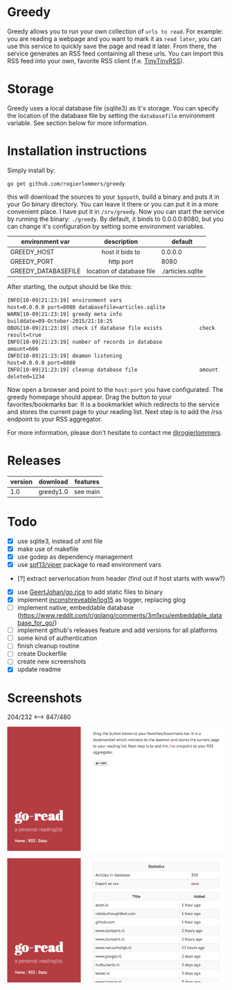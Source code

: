 Greedy
===========
Greedy allows you to run your own collection of `urls to read`. For example: you are reading a webpage and you want to mark it as `read later`, you can use this service to quickly save the page and read it later. From there, the service generates an RSS feed containing all these urls. You can import this RSS feed into your own, favorite RSS client (f.e. [TinyTinyRSS](https://tt-rss.org "TinyTinyRSS")).

Storage
============
Greedy uses a local database file (sqlite3) as it's storage. You can specify the location of the database file by setting the `databasefile` environment variable. See section below for more information.

Installation instructions
=========================
Simply install by:

    go get github.com/rogierlommers/greedy

this will download the sources to your `$gopath`, build a binary and puts it in your Go binary directory. You can leave it there or you can put it in a more convenient place. I have put it in `/srv/greedy`. Now you can start the service by running the binary: `./greedy`. By default, it binds to 0.0.0.0:8080, but you can change it's configuration by setting some environment variables.

| environment var     | description               | default           |
| --------------------|:-------------------------:| ------------------|
| GREEDY_HOST         | host it bids to           | 0.0.0.0           |
| GREEDY_PORT         | http port                 | 8080              |
| GREEDY_DATABASEFILE | location of database file | ./articles.sqlite |

After starting, the output should be like this:

    INFO[10-09|21:23:19] environment vars                         host=0.0.0.0 port=8080 databasefile=articles.sqlite
    WARN[10-09|21:23:19] greedy meta info                         builddate=09-October-2015/21:16:25
    DBUG[10-09|21:23:19] check if database file exists            check result=true
    INFO[10-09|21:23:19] number of records in database            amount=666
    INFO[10-09|21:23:19] deamon listening                         host=0.0.0.0 port=8080
    INFO[10-09|21:23:19] cleanup database file                    amount deleted=1234

Now open a browser and point to the `host:port` you have configurated. The greedy homepage should appear. Drag the button to your favorites/bookmarks bar. It is a bookmarklet which redirects to the service and stores the current page to your reading list. Next step is to add the /rss endpoint to your RSS aggregator.

For more information, please don't hesitate to contact me [@rogierlommers](https://twitter.com/rogierlommers).

Releases
=========================
| version     | download    | features    |
| ------------|-------------|-------------|
| 1.0         | greedy1.0   | see main    |

Todo
=======
- [x] use sqlite3, instead of xml file
- [x] make use of makefile
- [x] use godep as dependency management
- [x] use [spf13/viper](https://github.com/spf13/viper) package to read environment vars
- [?] extract serverlocation from header (find out if host starts with www?) 
- [x] use [GeertJohan/go.rice](https://github.com/GeertJohan/go.rice) to add static files to binary
- [x] implement [inconshreveable/log15](https://github.com/inconshreveable/log15) as logger, replacing glog
- [ ] implement native, embeddable database (https://www.reddit.com/r/golang/comments/3m1xcu/embeddable_database_for_go/)
- [ ] implement github's releases feature and add versions for all platforms
- [ ] some kind of authentication
- [ ] finish cleanup routine
- [ ] create Dockerfile
- [ ] create new screenshots
- [x] update readme

Screenshots
=======
204/232 <--> 847/480

![home page](./docs/gui-01.png)

![stats page](./docs/gui-02.png)
